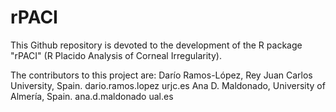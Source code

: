 # rPACI

This Github repository is devoted to the development of the R package "rPACI" (R Placido Analysis of Corneal Irregularity). 

The contributors to this project are:
Darío Ramos-López,  Rey Juan Carlos University, Spain.  dario.ramos.lopez <at> urjc.es
Ana D. Maldonado, University of Almería, Spain. ana.d.maldonado <at> ual.es
